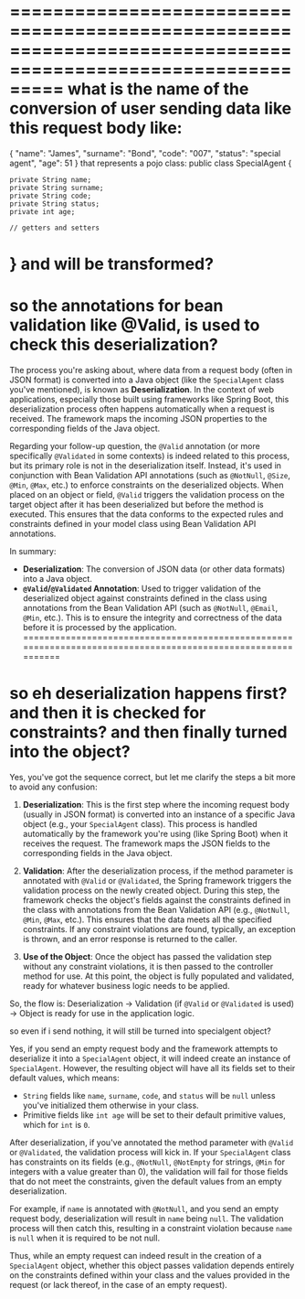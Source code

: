 =============================================================================================================
what is the name of the conversion of user sending data like this request body like:
=============================================================================================================

{
    "name": "James",
    "surname": "Bond",
    "code": "007",
    "status": "special agent",
    "age": 51
}
that represents a pojo class:
public class SpecialAgent {

    private String name;
    private String surname;
    private String code;
    private String status;
    private int age;
    
    // getters and setters
}
and will be transformed?
=============================================================================================================
so the annotations for bean validation like @Valid, is used to check this deserialization?
=============================================================================================================

The process you're asking about, where data from a request body (often in JSON format) is converted into a Java object (like the `SpecialAgent` class you've mentioned), is known as **Deserialization**. In the context of web applications, especially those built using frameworks like Spring Boot, this deserialization process often happens automatically when a request is received. The framework maps the incoming JSON properties to the corresponding fields of the Java object.

Regarding your follow-up question, the `@Valid` annotation (or more specifically `@Validated` in some contexts) is indeed related to this process, but its primary role is not in the deserialization itself. Instead, it's used in conjunction with Bean Validation API annotations (such as `@NotNull`, `@Size`, `@Min`, `@Max`, etc.) to enforce constraints on the deserialized objects. When placed on an object or field, `@Valid` triggers the validation process on the target object after it has been deserialized but before the method is executed. This ensures that the data conforms to the expected rules and constraints defined in your model class using Bean Validation API annotations.

In summary:
- **Deserialization**: The conversion of JSON data (or other data formats) into a Java object.
- **`@Valid`/`@Validated` Annotation**: Used to trigger validation of the deserialized object against constraints defined in the class using annotations from the Bean Validation API (such as `@NotNull`, `@Email`, `@Min`, etc.). This is to ensure the integrity and correctness of the data before it is processed by the application.
=============================================================================================================

so eh deserialization happens first? and then it is checked for constraints? and then finally turned into the object?
=============================================================================================================

Yes, you've got the sequence correct, but let me clarify the steps a bit more to avoid any confusion:

1. **Deserialization**: This is the first step where the incoming request body (usually in JSON format) is converted into an instance of a specific Java object (e.g., your `SpecialAgent` class). This process is handled automatically by the framework you're using (like Spring Boot) when it receives the request. The framework maps the JSON fields to the corresponding fields in the Java object.

2. **Validation**: After the deserialization process, if the method parameter is annotated with `@Valid` or `@Validated`, the Spring framework triggers the validation process on the newly created object. During this step, the framework checks the object's fields against the constraints defined in the class with annotations from the Bean Validation API (e.g., `@NotNull`, `@Min`, `@Max`, etc.). This ensures that the data meets all the specified constraints. If any constraint violations are found, typically, an exception is thrown, and an error response is returned to the caller.

3. **Use of the Object**: Once the object has passed the validation step without any constraint violations, it is then passed to the controller method for use. At this point, the object is fully populated and validated, ready for whatever business logic needs to be applied.

So, the flow is: Deserialization -> Validation (if `@Valid` or `@Validated` is used) -> Object is ready for use in the application logic.

so even if i send nothing, it will still be turned into specialgent object?

Yes, if you send an empty request body and the framework attempts to deserialize it into a `SpecialAgent` object, it will indeed create an instance of `SpecialAgent`. However, the resulting object will have all its fields set to their default values, which means:

- `String` fields like `name`, `surname`, `code`, and `status` will be `null` unless you've initialized them otherwise in your class.
- Primitive fields like `int age` will be set to their default primitive values, which for `int` is `0`.

After deserialization, if you've annotated the method parameter with `@Valid` or `@Validated`, the validation process will kick in. If your `SpecialAgent` class has constraints on its fields (e.g., `@NotNull`, `@NotEmpty` for strings, `@Min` for integers with a value greater than 0), the validation will fail for those fields that do not meet the constraints, given the default values from an empty deserialization.

For example, if `name` is annotated with `@NotNull`, and you send an empty request body, deserialization will result in `name` being `null`. The validation process will then catch this, resulting in a constraint violation because `name` is `null` when it is required to be not null.

Thus, while an empty request can indeed result in the creation of a `SpecialAgent` object, whether this object passes validation depends entirely on the constraints defined within your class and the values provided in the request (or lack thereof, in the case of an empty request).


